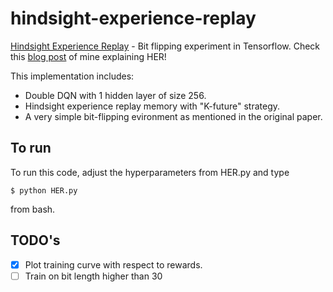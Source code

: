 # hindsight-experience-replay
[Hindsight Experience Replay](https://arxiv.org/pdf/1707.01495.pdf) - Bit flipping experiment in Tensorflow. Check this [blog post](https://medium.com/p/547fce2b3305/) of mine explaining HER!

This implementation includes:
  * Double DQN with 1 hidden layer of size 256.
  * Hindsight experience replay memory with "K-future" strategy.
  * A very simple bit-flipping evironment as mentioned in the original paper.

## To run
To run this code, adjust the hyperparameters from HER.py and type
```shell
$ python HER.py
```
from bash.

## TODO's
- [x] Plot training curve with respect to rewards.
- [ ] Train on bit length higher than 30
